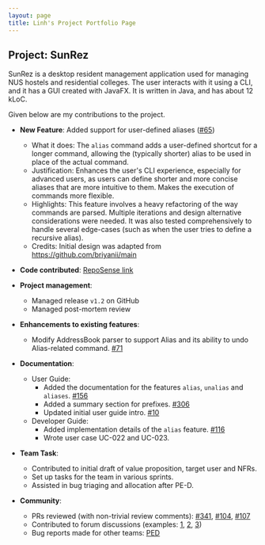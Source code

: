 ```yaml
---
layout: page
title: Linh's Project Portfolio Page
---
```


## Project: SunRez

SunRez is a desktop resident management application used for managing NUS hostels and residential colleges. The user interacts with it using a CLI, and it has a GUI created with JavaFX. It is written in Java, and has about 12 kLoC.

Given below are my contributions to the project.

* **New Feature**: Added support for user-defined aliases ([#65](https://github.com/AY2021S2-CS2103-T14-1/tp/pull/65))
  * What it does: The `alias` command adds a user-defined shortcut for a longer command, allowing the (typically shorter) alias to be used in place of the actual command.
  * Justification: Enhances the user's CLI experience, especially for advanced users, as users can define shorter and more concise aliases that are more intuitive to them. Makes the execution of commands more flexible.
  * Highlights: This feature involves a heavy refactoring of the way commands are parsed. Multiple iterations and design alternative considerations were needed. It was also tested comprehensively to handle several edge-cases (such as when the user tries to define a recursive alias). 
  * Credits: Initial design was adapted from https://github.com/briyanii/main

* **Code contributed**: [RepoSense link](https://nus-cs2103-ay2021s2.github.io/tp-dashboard/?search=&sort=groupTitle&sortWithin=title&timeframe=commit&mergegroup=&groupSelect=groupByRepos&breakdown=true&checkedFileTypes=docs~functional-code~test-code~other&since=2021-02-19&tabOpen=true&tabType=authorship&tabAuthor=cnlinh&tabRepo=AY2021S2-CS2103-T14-1%2Ftp%5Bmaster%5D&authorshipIsMergeGroup=false&authorshipFileTypes=docs~functional-code~test-code&authorshipIsBinaryFileTypeChecked=false)

* **Project management**:
  * Managed release `v1.2` on GitHub
  * Managed post-mortem review

* **Enhancements to existing features**:
  * Modify AddressBook parser to support Alias and its ability to undo Alias-related command. [\#71](https://github.com/AY2021S1-CS2103-T16-3/tp/pull/71)

* **Documentation**:
  * User Guide:
    * Added the documentation for the features `alias`, `unalias` and `aliases`. [\#156](https://github.com/AY2021S2-CS2103-T14-1/tp/pull/156)
    * Added a summary section for prefixes. [\#306](https://github.com/AY2021S2-CS2103-T14-1/tp/pull/306)
    * Updated initial user guide intro. [\#10](https://github.com/AY2021S2-CS2103-T14-1/tp/pull/10)
  * Developer Guide:
    * Added implementation details of the `alias` feature. [\#116](https://github.com/AY2021S2-CS2103-T14-1/tp/pull/65)
    * Wrote user case UC-022 and UC-023.

* **Team Task**:
  * Contributed to initial draft of value proposition, target user and NFRs.
  * Set up tasks for the team in various sprints.
  * Assisted in bug triaging and allocation after PE-D.

* **Community**:
  * PRs reviewed (with non-trivial review comments): [\#341](https://github.com/AY2021S2-CS2103-T14-1/tp/pull/341), [\#104](https://github.com/AY2021S2-CS2103-T14-1/tp/pull/104), [\#107](https://github.com/AY2021S2-CS2103-T14-1/tp/pull/107)
  * Contributed to forum discussions (examples: [1](https://github.com/nus-cs2103-AY2021S2/forum/issues/271), [2](https://github.com/nus-cs2103-AY2021S2/forum/issues/249), [3](https://github.com/nus-cs2103-AY2021S2/forum/issues/123))
  * Bug reports made for other teams: [PED](https://github.com/cnlinh/ped/issues)
  

